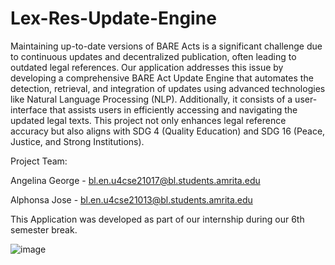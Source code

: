 # Lex-Res-Update-Engine
Maintaining up-to-date versions of BARE Acts is a significant challenge due to continuous updates and decentralized publication, often leading to outdated legal references. Our application addresses this issue by developing a comprehensive BARE Act Update Engine that automates the detection, retrieval, and integration of updates using advanced technologies like Natural Language Processing (NLP). Additionally, it consists of a user-interface that assists users in efficiently accessing and navigating the updated legal texts. This project not only enhances legal reference accuracy but also aligns with SDG 4 (Quality Education) and SDG 16 (Peace, Justice, and Strong Institutions).


Project Team:

Angelina George - bl.en.u4cse21017@bl.students.amrita.edu

Alphonsa Jose - bl.en.u4cse21013@bl.students.amrita.edu

This Application was developed as part of our internship during our 6th semester break.

![image](https://github.com/AlphonsaJo/Lex-Res-Update-Engine/assets/91889313/6e1c577a-6880-499b-904d-fb3c9d51e6ca)

